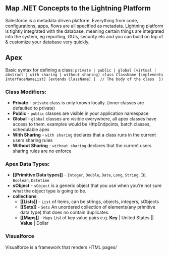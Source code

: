
## Map .NET Concepts to the Lightning Platform

Salesforce is a metadata driven platform. Everything from code, configurations, apps, flows are all specified as metadata. Lightning platform is tightly integrated with the database, meaning certain things are integrated into the system, eg reporting, GUIs, security etc and you can build on top of & customize your database very quickly.

## Apex
Basic syntax for defining a class:
	```
	private | public | global
	[virtual | abstract | with sharing | without sharing]
	class ClassName [implements InterfaceNameList] [extends ClassName]
	{ 
		// The body of the class 
	})
	```
### Class Modifiers:
- **Private** - `private` class is only known locally. (inner classes are defaulted to private)
- **Public** - `public` classes are visible in your application namespace
- **Global** - `global` classes are visible everywhere, all apex classes have access to them. examples would be HttpEndpoints, batch classes, schedulable apex
- **With Sharing** - `with sharing` declares that a class runs in the current users sharing rules
- **Without Sharing** - `without sharing` declares that the current users sharing rules are no enforce

### Apex Data Types:
- **[[Primitive Data types]]** - `Integer`, `Double`, `Date`, `Long`, `String`, `ID`, `Boolean`, `Datetime`
- **sObject** - `sObject` is a generic object that you use when you're not sure what the object type is going to be.
- **collections**:
	- **[[Lists]]**  - `List` of items, can be strings, objects, integers, sObjects
	- **[[Sets]]** - `Sets` An unordered collection of elements(any primitive data type) that does no contain duplicates. 
	- **[[Maps]]** - `Maps` List of key value pairs e.g. **Key** | United States || **Value** | Dollar

### Visualforce
Visualforce is a framework that renders HTML pages/ 